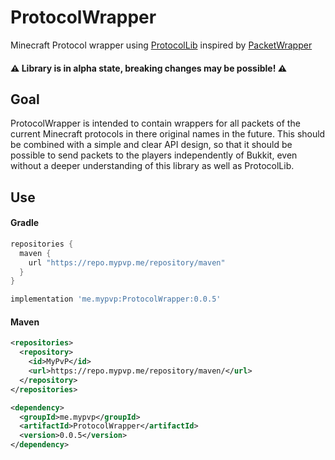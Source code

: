 # ProtocolWrapper
Minecraft Protocol wrapper using [ProtocolLib](https://github.com/dmulloy2/ProtocolLib) inspired by [PacketWrapper](https://github.com/dmulloy2/PacketWrapper)

#### ⚠ Library is in alpha state, breaking changes may be possible! ⚠

## Goal
ProtocolWrapper is intended to contain wrappers for all packets of the current Minecraft protocols in there original names in the future.
This should be combined with a simple and clear API design, so that it should be possible to send packets to the players independently of Bukkit, even without a deeper understanding of this library as well as ProtocolLib.

## Use
#### Gradle
```GROOVY
repositories {
  maven {
    url "https://repo.mypvp.me/repository/maven"
  }
}
```
```GROOVY
implementation 'me.mypvp:ProtocolWrapper:0.0.5'
```

#### Maven
```XML
<repositories>
  <repository>
    <id>MyPvP</id>
    <url>https://repo.mypvp.me/repository/maven/</url>
  </repository>
</repositories>
```
```XML
<dependency>
  <groupId>me.mypvp</groupId>
  <artifactId>ProtocolWrapper</artifactId>
  <version>0.0.5</version>
</dependency>
```

